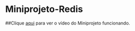 # Miniprojeto-Redis

##Clique [aqui](https://drive.google.com/file/d/1olKlhctgQEyLbi3xjZq5C2pyY0EpdnoZ/view?usp=sharing) para ver o vídeo do Miniprojeto funcionando.

